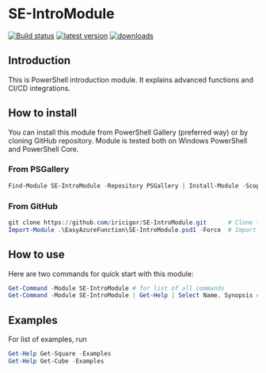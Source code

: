 # SE-IntroModule

[![Build status](https://ci.appveyor.com/api/projects/status/dpy6gh53vr5aiwvg?svg=true)](https://ci.appveyor.com/project/iricigor/se-intromodule-3im2y)
[![latest version](https://img.shields.io/powershellgallery/v/SE-IntroModule.svg?label=latest+version)](https://www.powershellgallery.com/packages/SE-IntroModule)
[![downloads](https://img.shields.io/powershellgallery/dt/SE-IntroModule.svg?label=downloads)](https://www.powershellgallery.com/pagitckages/SE-IntroModule)

## Introduction

This is PowerShell introduction module. It explains advanced functions and CI/CD integrations.

## How to install

You can install this module from PowerShell Gallery (preferred way) or by cloning GitHub repository.
Module is tested both on Windows PowerShell and PowerShell Core.

### From PSGallery

```PowerShell
Find-Module SE-IntroModule -Repository PSGallery | Install-Module -Scope CurrentUser -Force
```

### From GitHub

```PowerShell
git clone https://github.com/iricigor/SE-IntroModule.git      # Clone this repository
Import-Module .\EasyAzureFunction\SE-IntroModule.psd1 -Force  # Import module
```

## How to use

Here are two commands for quick start with this module:

```PowerShell
Get-Command -Module SE-IntroModule # for list of all commands
Get-Command -Module SE-IntroModule | Get-Help | Select Name, Synopsis # for explanation on all commands
```

## Examples

For list of examples, run

```PowerShell
Get-Help Get-Square -Examples
Get-Help Get-Cube -Examples
```
